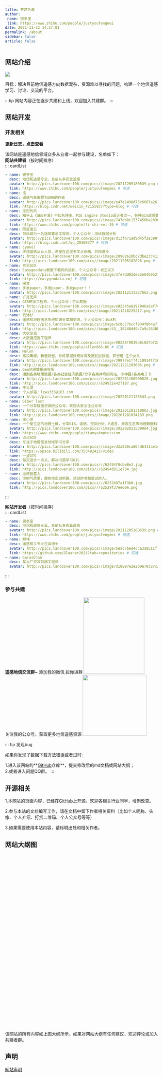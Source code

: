```yaml
---
title: 共建名单
author:
 name: 锐多宝
 link: https://www.zhihu.com/people/justyoufengmei
date: 2021-11-22 14:27:01
permalink: /about
sidebar: false
article: false
---
```


## 网站介绍
![](../.vuepress/public/javascript-illustration.png)


目标：解决目前地信遥感方向数据混杂，资源难以寻找的问题，构建一个地信遥感学习、讨论、交流的平台。



:::tip
网站内容正在逐步共建和上线，欢迎加入共建群。
:::

## 网站开发

### 开发相关

[**更新日志，点击查看**](https://github.com/ruiduobao/gisrsdata.com/commits)

该网站是遥感地信领域众多从业者一起参与建设，名单如下：  
**网站共建者**（按时间排序）  
::: cardList
```yaml
- name: 锐多宝
  desc: 地信和遥感专业，目前从事农业遥感
  avatar: http://pics.landcover100.com/pics//image/20211205180639.png # 可选
  link: https://www.zhihu.com/people/justyoufengmei # 可选
- name: 洛 
  desc: 遥感气象编程包GMA的作者
  avatar: http://pics.landcover100.com/pics//image/e47e1498d75c6667a2615df2be37339f_1.jpg # 可选
  link: https://blog.csdn.net/weixin_42155937?type=blog # 可选
- name: 无形的风
  desc: 知乎上《GEE开发》不知名博主、PIE Engine Studio设计者之一、各种GIS遥感数据收集狂
  avatar: http://pics.landcover100.com/pics//image/747db8c1537456ba2b36894be8bef617_1.jpg # 可选
  link: https://www.zhihu.com/people/li-shi-wei-36 # 可选
- name: 陨星落云
  desc: 目标成为一名遥感算法工程师，个人公众号：测绘数据分析
  avatar: http://pics.landcover100.com/pics//image/d13fb71ad9d45f2e390f6185af426c71_1.jpg # 可选
  link: https://blog.csdn.net/qq_28368377 # 可选
- name: cyanol
  desc: 环境遥感从业人员，希望在这里多学点东西，共同进步
  avatar: http://pics.landcover100.com/pics//image/2090261bbc7dbe23c4124ff992c8f0d9_1.jpg # 可选
  link: http://pics.landcover100.com/pics//image/20211205182026.png # 可选
- name: 老王GIS
  desc: Easygeodata数据下载网的站长，个人公众号：老王GIS
  avatar: http://pics.landcover100.com/pics//image/3fe7dd92de52e84b0527c79b0fd69ab3_1.jpg # 可选
  link: https://easygeodata.cn/ # 可选
- name: 宋文
  desc: 多发paper，多发paper，多发paper！！
  avatar: http://pics.landcover100.com/pics//image/202112131327662.png # 可选
- name: 岁月无声
  desc: GIS研发工程师，个人公众号：竹山数据
  avatar: http://pics.landcover100.com/pics//image/e02345a6297046a5ef74447087928a8b_1.jpg # 可选
  link: http://pics.landcover100.com/pics//image/20211218225217.png # 可选
- name: 云沐杉
  desc: 遥感和地理信息系统知识分享和交流，个人公众号：云沐杉
  avatar: http://pics.landcover100.com/pics//image/6c8c776ccf834f8b4a77ab975b4fc165_1.jpg # 可选
  link: http://pics.landcover100.com/pics//image/43__38248d49c7a9c2630b57dcc34f626f1b_68be60eb9f5ddb9c7bff2857c1f8a619.png # 可选
- name: 大农至诚
  desc: 大数据挖掘工程师
  avatar: http://pics.landcover100.com/pics//image/00226f0030a0c8d7bf2a64f2ae86b804_1.jpg # 可选
  link: https://www.zhihu.com/people/allen666-66 # 可选
- name: Melon
  desc: 高校青椒，新晋奶爸，熟练掌握换纸尿裤及擦屁屁技能，梦想是~生个女儿
  avatar: http://pics.landcover100.com/pics//image/39877e1ff4c10914f716d0b7709ec9c8_1.jpg # 可选
  link: http://pics.landcover100.com/pics//image/20211221203605.png # 可选
- name: Geo地理数据研究所
  desc: 搜刮各类地理数据/各类社会经济数据/分享各类神奇的网站、小神器/各类电子书
  avatar: http://pics.landcover100.com/pics//image/202201160900826.jpg
  link: http://pics.landcover100.com/pics///624922e42f187.png
- name: 李见深
  desc: 个人邮箱：lzws335@163.com
  avatar: http://pics.landcover100.com/pics//image/20220121125543.png
- name: GISer last
  desc: 一个分享数据资源的公众号，欢迎大家关注公众号
  avatar: http://pics.landcover100.com/pics//image/202201281318803.jpg
  link: http://pics.landcover100.com/pics//image/202201281034183.png
- name: 徐小洋
  desc: 一个爱生活的地理土博，分享GIS、遥感、空间分析、R语言、景观生态等地理数据科学实操教程、经典文献、数据资源
  avatar: http://pics.landcover100.com/pics//image/202202021539984.jpg
  link: https://www.zhihu.com/people/tianyaimpression
- name: 点点GIS
  desc: 专注于地理信息领域学习分享
  avatar: http://pics.landcover100.com/pics//image/d2a820ca064d6431ae1c8f24eda8886a.jpg
  link: https://space.bilibili.com/353492413/video
- name: 一点GIS
  desc: 每天进步一点点，解决问题学习GIS
  avatar: http://pics.landcover100.com/pics///62494f0cbe8e3.jpg
  link: http://pics.landcover100.com/pics///62494d811e734.jpg
- name: 地质掘墓人
  desc: 你的气质里，藏在你走过的路，读过的书和爱过的人。
  avatar: http://pics.landcover100.com/pics///6252b07a1f3b0.jpg
  link: http://pics.landcover100.com/pics///62529f37ee60e.png
```
:::


**网站开发者**（按时间排序）  
::: cardList
```yaml
- name: 锐多宝
  desc: 地信和遥感专业，目前从事农业遥感
  avatar: http://pics.landcover100.com/pics//image/20211205180639.png # 可选
  link: https://www.zhihu.com/people/justyoufengmei # 可选
- name: 解伟
  desc: 遥感相关专业在读博士
  avatar: http://pics.landcover100.com/pics//image/beac7bed4cca3a8511f7c54dfaed4af8_1.jpg # 可选
  link: https://github.com/Gleaner2021?tab=repositories # 可选
- name: GarasChan
  desc: 某大厂资深前端工程师
  avatar: http://pics.landcover100.com/pics//image/d18897e2e2b0e78c87c34b92f5c27789_1.jpg # 可选
```
:::

### 参与共建

**遥感地信交流群~** 
添加我的微信,拉你进群
<img src="http://pics.landcover100.com/pics///624bc20ca7d9c.jpg" height="250" width="200">  
关注我的公众号，获取更多地信遥感资源
<img src="http://pics.landcover100.com/pics///624bc26f42c26.jpg" height="200" width="210">  

::: tip
发现bug

如果你发现了数据下载方法错误或者过时:

1.进入该网站的**[GitHub](https://github.com/ruiduobao/ruiduobao.com.git)仓库**，提交修改后的md文档或网站大纲；  
2.或者进入问题QQ群。
:::


## 开源相关

1.本网站的页面内容，已经在[GitHub](https://github.com/ruiduobao/gisrsdata.com)上开源。欢迎各相关行业同学，增删改查。

2.参与本站的文档编写工作，请在文档中留下作者相关资料（比如个人昵称、头像、个人介绍、打赏二维码、个人公众号等等）

3.如果需要使用本站内容，请标明出处和相关作者。
## 网站大纲图
  <iframe :src="$withBase('/markmap/gisrsmindmap.html')" width="100%" height="580" frameborder="0" scrolling="No" leftmargin="0" topmargin="0"></iframe>
该网站的所有内容如上图大纲所示，如果对网站大纲有任何建议，欢迎评论或加入共建者群。


## 声明
[网站声明](http://pics.landcover100.com/pics//image/20211114174754.png)
